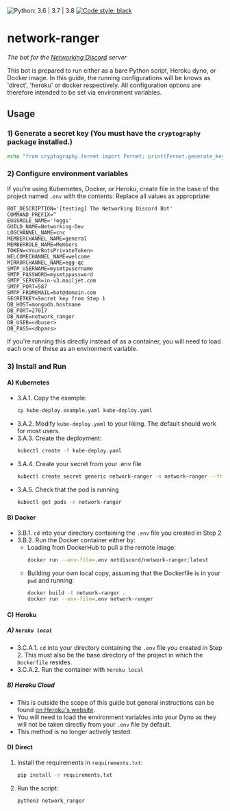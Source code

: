 ![Python: 3.6 | 3.7 | 3.8](https://img.shields.io/badge/python-3.6%20%7C%203.7%20%7C%203.8-blue) [![Code style: black](https://img.shields.io/badge/code%20style-black-000000.svg)](https://github.com/ambv/black)
# network-ranger
*The bot for the [Networking Discord](https://discord.neteng.xyz) server*

This bot is prepared to run either as a bare Python script, Heroku dyno, or Docker image. In this guide, 
the running configurations will be knows as 'direct', 'heroku' or docker respectively.
All configuration options are therefore intended to be set via environment variables.

## Usage

### 1) Generate a secret key (You must have the `cryptography` package installed.)
```zsh
echo "from cryptography.fernet import Fernet; print(Fernet.generate_key().decode())" | python3                       1 ↵
```

### 2) Configure environment variables
If you're using Kubernetes, Docker, or Heroku, create file in the base of the project named `.env` with the contents:
Replace all values as appropriate:
```
BOT_DESCRIPTION='[testing] The Networking Discord Bot'
COMMAND_PREFIX=^
EGGSROLE_NAME='!eggs'
GUILD_NAME=Networking-Dev
LOGCHANNEL_NAME=cnc
MEMBERCHANNEL_NAME=general
MEMBERROLE_NAME=Members
TOKEN=<YourBotsPrivateToken>
WELCOMECHANNEL_NAME=welcome
MIRRORCHANNEL_NAME=egg-qc
SMTP_USERNAME=mysmtpusername
SMTP_PASSWORD=mysmtppassword
SMTP_SERVER=in-v3.mailjet.com
SMTP_PORT=587
SMTP_FROMEMAIL=bot@domain.com
SECRETKEY=Secret key from Step 1
DB_HOST=mongodb.hostname
DB_PORT=27017
DB_NAME=network_ranger
DB_USER=<dbuser>
DB_PASS=<dbpass>
```
If you're running this directly instead of as a container, you will need to load each one of these as an environment
 variable.

### 3) Install and Run

#### A) Kubernetes

- 3.A.1. Copy the example:
  ```zsh
  cp kube-deploy.example.yaml kube-deploy.yaml
  ```
- 3.A.2. Modify `kube-deploy.yaml` to your liking. The default should work for most users.
- 3.A.3. Create the deployment:
  ```zsh
  kubectl create -f kube-deploy.yaml
  ```
- 3.A.4. Create your secret from your .env file
  ```zsh
  kubectl create secret generic network-ranger -n network-ranger --from-env-file .env
  ```
- 3.A.5. Check that the pod is running
  ```zsh
  kubectl get pods -n network-ranger
  ```

#### B) Docker

- 3.B.1. `cd` into your directory containing the `.env` file you created in Step 2
- 3.B.2. Run the Docker container either by:
  - Loading from DockerHub to pull a the remote image:
    ```zsh
    docker run --env-file=.env netdiscord/network-ranger:latest
    ```
  - Building your own local copy, assuming that the Dockerfile is in your `pwd` and running:
    ```zsh
    docker build -t network-ranger .
    docker run --env-file=.env network-ranger
    ```

#### C) Heroku

##### A) `heroku local`
- 3.C.A.1. `cd` into your directory containing the `.env` file you created in Step 2. This must also be the base
 directory of the project in which the `Dockerfile` resides.
- 3.C.A.2. Run the container with `heroku local`

##### B) Heroku Cloud
- This is outside the scope of this guide but general instructions can be found 
[on Heroku's website](https://devcenter.heroku.com/categories/deployment).
- You will need to load the environment
 variables into your Dyno as they will not be taken directly from your `.env` file by default.
- This method is no longer actively tested.

#### D) Direct
1. Install the requirements in `requirements.txt`:
   ```zsh
   pip install -r requirements.txt
   ```
2. Run the script:
   ```zsh
   python3 network_ranger
   ```
